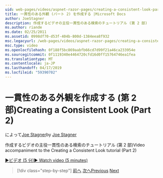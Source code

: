 ```yaml
---
uid: web-pages/videos/aspnet-razor-pages/creating-a-consistent-look-part-2
title: 一貫性のある外観 (パート 2) を作成する |Microsoft Docs
author: JoeStagner
description: 作成するビデオの主役一貫性のある検索のチュートリアル (第 2 部)
ms.author: riande
ms.date: 02/25/2011
ms.assetid: 0998df70-d53f-404b-800d-1384eea8f932
msc.legacyurl: /web-pages/videos/aspnet-razor-pages/creating-a-consistent-look-part-2
msc.type: video
ms.openlocfilehash: 0f188f5bc869aabfb66cd7d99f21a46ca233954e
ms.sourcegitcommit: 0f1119340e4464720cfd16d0ff15764746ea1fea
ms.translationtype: MT
ms.contentlocale: ja-JP
ms.lasthandoff: 04/17/2019
ms.locfileid: "59390702"
---
```

# <a name="creating-a-consistent-look-part-2"></a><span data-ttu-id="022d7-103">一貫性のある外観を作成する (第 2 部)</span><span class="sxs-lookup"><span data-stu-id="022d7-103">Creating a Consistent Look (Part 2)</span></span>

<span data-ttu-id="022d7-104">によって[Joe Stagner](https://github.com/JoeStagner)</span><span class="sxs-lookup"><span data-stu-id="022d7-104">by [Joe Stagner](https://github.com/JoeStagner)</span></span>

<span data-ttu-id="022d7-105">作成するビデオの主役一貫性のある検索のチュートリアル (第 2 部)</span><span class="sxs-lookup"><span data-stu-id="022d7-105">Video accompaniment to the Creating a Consistent Look tutorial (Part 2)</span></span>

[<span data-ttu-id="022d7-106">&#9654;ビデオ (5 分)</span><span class="sxs-lookup"><span data-stu-id="022d7-106">&#9654; Watch video (5 minutes)</span></span>](https://channel9.msdn.com/Blogs/ASP-NET-Site-Videos/creating-a-consistent-look-part-2)

> [!div class="step-by-step"]
> <span data-ttu-id="022d7-107">[前へ](creating-a-consistent-look-part-1.md)
> [次へ](working-with-forms-part-1.md)</span><span class="sxs-lookup"><span data-stu-id="022d7-107">[Previous](creating-a-consistent-look-part-1.md)
[Next](working-with-forms-part-1.md)</span></span>
